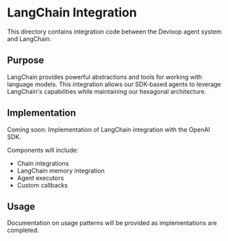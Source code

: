 # LangChain Integration

This directory contains integration code between the Devloop agent system and LangChain.

## Purpose

LangChain provides powerful abstractions and tools for working with language models. This integration allows our SDK-based agents to leverage LangChain's capabilities while maintaining our hexagonal architecture.

## Implementation

Coming soon: Implementation of LangChain integration with the OpenAI SDK.

Components will include:
- Chain integrations
- LangChain memory integration
- Agent executors
- Custom callbacks

## Usage

Documentation on usage patterns will be provided as implementations are completed.